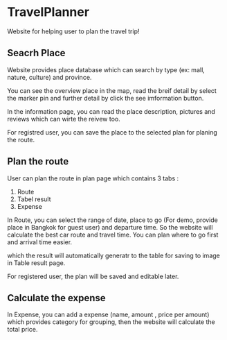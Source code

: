 # TravelPlanner
  Website for helping user to plan the travel trip!
  
 ## Seacrh Place
  Website provides place database which can search by type (ex: mall, nature, culture) and province.
  
  You can see the overview place in the map, read the breif detail by select the marker pin and further detail by click the see imformation button.
  
  In the information page, you can read the place description, pictures and reviews which can wirte the reivew too.
  
  For registred user, you can save the place to the selected plan for planing the route.
 
 ## Plan the route
 
  User can plan the route in plan page which contains 3 tabs :
  1. Route
  2. Tabel result
  3. Expense 
  
  In Route, you can select the range of date, place to go (For demo, provide place in Bangkok for guest user) and departure time. So the website will calculate the best car route and travel time.
  You can plan where to go first and arrival time easier. 
  
  which the result will automatically generatr to the table for saving to image in Table result page.
  
  For registered user, the plan will be saved and editable later. 
 
 ## Calculate the expense
  
  In Expense, you can add a expense (name, amount , price per amount) which provides category for grouping, then the website will calculate the total price.
